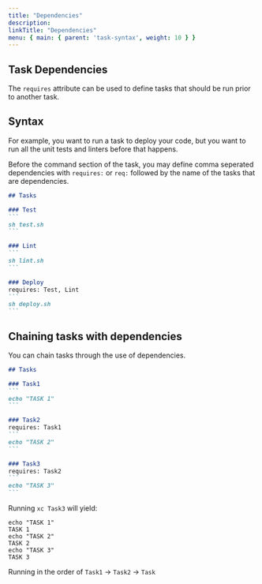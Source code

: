 ```yaml
---
title: "Dependencies"
description:
linkTitle: "Dependencies"
menu: { main: { parent: 'task-syntax', weight: 10 } }
---
```


## Task Dependencies

The `requires` attribute can be used to define tasks that should be run prior to another task.

## Syntax

For example, you want to run a task to deploy your code, but you want to run all the unit tests and linters before that happens.

Before the command section of the task, you may define comma seperated dependencies with `requires:` or `req:` followed by the name of the tasks that are dependencies.

````markdown
## Tasks

### Test
```
sh test.sh
```

### Lint
```
sh lint.sh
```

### Deploy
requires: Test, Lint
```
sh deploy.sh
```
````

## Chaining tasks with dependencies

You can chain tasks through the use of dependencies.

````markdown
## Tasks

### Task1
```
echo "TASK 1"
```

### Task2
requires: Task1
```
echo "TASK 2"
```

### Task3
requires: Task2
```
echo "TASK 3"
```
````

Running `xc Task3` will yield:

```
echo "TASK 1"
TASK 1
echo "TASK 2"
TASK 2
echo "TASK 3"
TASK 3
```

Running in the order of `Task1` -> `Task2` -> `Task`

